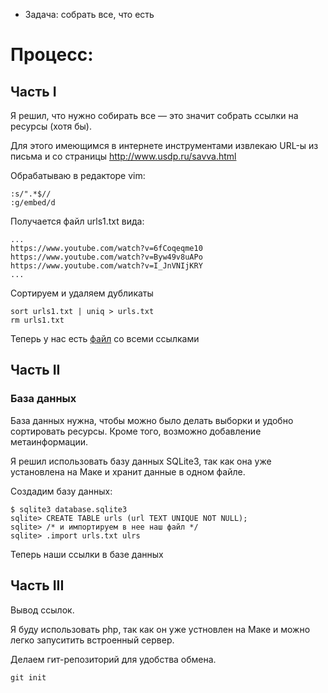 * Задача: собрать все, что есть

# Процесс:

## Часть I

Я решил, что нужно собирать все — это значит собрать ссылки на ресурсы (хотя бы).

Для этого имеющимся в интернете инструментами извлекаю URL-ы из письма и со страницы http://www.usdp.ru/savva.html

Обрабатываю в редакторе vim:
```
:s/".*$//
:g/embed/d
```

Получается файл urls1.txt вида:

```
...
https://www.youtube.com/watch?v=6fCoqeqme10
https://www.youtube.com/watch?v=Byw49v8uAPo
https://www.youtube.com/watch?v=I_JnVNIjKRY
...
```

Сортируем и удаляем дубликаты

```
sort urls1.txt | uniq > urls.txt
rm urls1.txt
```

Теперь у нас есть [файл](urls.txt) со всеми ссылками

## Часть II

### База данных

База данных нужна, чтобы можно было делать выборки и удобно сортировать ресурсы. Кроме того, возможно добавление метаинформации.

Я решил использовать базу данных SQLite3, так как она уже установлена на Маке и хранит данные в одном файле.

Создадим базу данных:
```
$ sqlite3 database.sqlite3
sqlite> CREATE TABLE urls (url TEXT UNIQUE NOT NULL);
sqlite> /* и импортируем в нее наш файл */
sqlite> .import urls.txt ulrs
```

Теперь наши ссылки в базе данных

## Часть III

Вывод ссылок.

Я буду использовать php, так как он уже устновлен на Маке и можно легко запуситить встроенный сервер.

Делаем гит-репозиторий для удобства обмена.

```
git init
```

